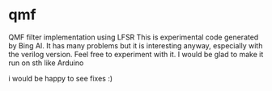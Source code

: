 # qmf
QMF filter implementation using LFSR
This is experimental code generated by Bing AI.
It has many problems but it is interesting anyway, especially with the verilog version. 
Feel free to experiment with it. 
I would be glad to make it run on sth like Arduino

 i would be happy to see fixes :)
